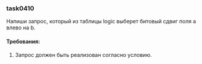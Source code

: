 
### task0410

Напиши запрос, который из таблицы logic выберет битовый сдвиг поля a влево на b.


#### Требования:
1.	Запрос должен быть реализован согласно условию.

